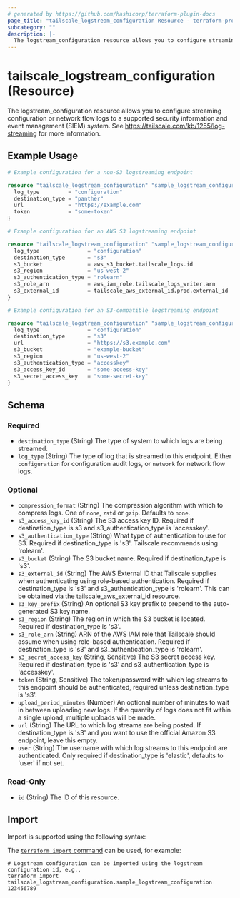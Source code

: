 ```yaml
---
# generated by https://github.com/hashicorp/terraform-plugin-docs
page_title: "tailscale_logstream_configuration Resource - terraform-provider-tailscale"
subcategory: ""
description: |-
  The logstream_configuration resource allows you to configure streaming configuration or network flow logs to a supported security information and event management (SIEM) system. See https://tailscale.com/kb/1255/log-streaming for more information.
---
```


# tailscale_logstream_configuration (Resource)

The logstream_configuration resource allows you to configure streaming configuration or network flow logs to a supported security information and event management (SIEM) system. See https://tailscale.com/kb/1255/log-streaming for more information.

## Example Usage

```terraform
# Example configuration for a non-S3 logstreaming endpoint

resource "tailscale_logstream_configuration" "sample_logstream_configuration" {
  log_type         = "configuration"
  destination_type = "panther"
  url              = "https://example.com"
  token            = "some-token"
}

# Example configuration for an AWS S3 logstreaming endpoint

resource "tailscale_logstream_configuration" "sample_logstream_configuration_s3" {
  log_type               = "configuration"
  destination_type       = "s3"
  s3_bucket              = aws_s3_bucket.tailscale_logs.id
  s3_region              = "us-west-2"
  s3_authentication_type = "rolearn"
  s3_role_arn            = aws_iam_role.tailscale_logs_writer.arn
  s3_external_id         = tailscale_aws_external_id.prod.external_id
}

# Example configuration for an S3-compatible logstreaming endpoint

resource "tailscale_logstream_configuration" "sample_logstream_configuration_s3_compatible" {
  log_type               = "configuration"
  destination_type       = "s3"
  url                    = "https://s3.example.com"
  s3_bucket              = "example-bucket"
  s3_region              = "us-west-2"
  s3_authentication_type = "accesskey"
  s3_access_key_id       = "some-access-key"
  s3_secret_access_key   = "some-secret-key"
}
```

<!-- schema generated by tfplugindocs -->
## Schema

### Required

- `destination_type` (String) The type of system to which logs are being streamed.
- `log_type` (String) The type of log that is streamed to this endpoint. Either `configuration` for configuration audit logs, or `network` for network flow logs.

### Optional

- `compression_format` (String) The compression algorithm with which to compress logs. One of `none`, `zstd` or `gzip`. Defaults to `none`.
- `s3_access_key_id` (String) The S3 access key ID. Required if destination_type is s3 and s3_authentication_type is 'accesskey'.
- `s3_authentication_type` (String) What type of authentication to use for S3. Required if destination_type is 's3'. Tailscale recommends using 'rolearn'.
- `s3_bucket` (String) The S3 bucket name. Required if destination_type is 's3'.
- `s3_external_id` (String) The AWS External ID that Tailscale supplies when authenticating using role-based authentication. Required if destination_type is 's3' and s3_authentication_type is 'rolearn'. This can be obtained via the tailscale_aws_external_id resource.
- `s3_key_prefix` (String) An optional S3 key prefix to prepend to the auto-generated S3 key name.
- `s3_region` (String) The region in which the S3 bucket is located. Required if destination_type is 's3'.
- `s3_role_arn` (String) ARN of the AWS IAM role that Tailscale should assume when using role-based authentication. Required if destination_type is 's3' and s3_authentication_type is 'rolearn'.
- `s3_secret_access_key` (String, Sensitive) The S3 secret access key. Required if destination_type is 's3' and s3_authentication_type is 'accesskey'.
- `token` (String, Sensitive) The token/password with which log streams to this endpoint should be authenticated, required unless destination_type is 's3'.
- `upload_period_minutes` (Number) An optional number of minutes to wait in between uploading new logs. If the quantity of logs does not fit within a single upload, multiple uploads will be made.
- `url` (String) The URL to which log streams are being posted. If destination_type is 's3' and you want to use the official Amazon S3 endpoint, leave this empty.
- `user` (String) The username with which log streams to this endpoint are authenticated. Only required if destination_type is 'elastic', defaults to 'user' if not set.

### Read-Only

- `id` (String) The ID of this resource.

## Import

Import is supported using the following syntax:

The [`terraform import` command](https://developer.hashicorp.com/terraform/cli/commands/import) can be used, for example:

```shell
# Logstream configuration can be imported using the logstream configuration id, e.g.,
terraform import tailscale_logstream_configuration.sample_logstream_configuration 123456789
```
